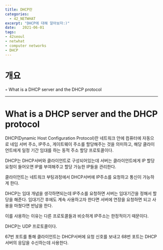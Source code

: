 ```yaml
---
title: DHCP란
categories: 
  - 42_NETWHAT
excerpt: "DHCP에 대해 알아보자:)"
date:   2021-06-01
tags:
- 42seoul
- netwhat
- computer networks
- DHCP
---
```


# 개요

◦ What is a DHCP server and the DHCP protocol 

---


# What is a DHCP server and the DHCP protocol

DHCP(Dynamic Host Configuration Protocol)란 네트워크 안에 컴퓨터에 자동으로 네임 서버 주소, IP주소, 게이트웨이 주소를 할당해주는 것을 의미하고, 해당 클라이언트에게 일정 기간 임대를 하는 동적 주소 할당 프로토콜이다.

DHCP는 DHCP서버와 클라이언트로 구성되어있는데 서버는 클라이언트에게 IP 할당 요청이 들어오면 IP를 부여해주고 할당 가능한 IP들을 관리한다. 

클라이언트는 네트워크 부팅과정에서 DHCP서버에 IP주소를 요청하고 통신이 가능하게 한다.

DHCP는 임대 개념을 생각하면되는데 IP주소를 요청하면 서버는 임대기간을 정해서 할당을 해준다. 임대기간 후에도 계속 사용하고자 한다면 서버에 연장을 요청하면 되고 사용을 마쳤다면 반납을 한다.

이를 사용하는 이유는 다른 프로토콜들과 비슷하게 IP주소는 한정적이기 때문이다.

DHCP는 UDP 프로토콜이다.

67번 포트를 통해 클라이언트는 DHCP서버에 요청 신호를 보내고 68번 포트는 DHCP 서버의 응답을 수신하는데 사용한다.

<br />
<br />
